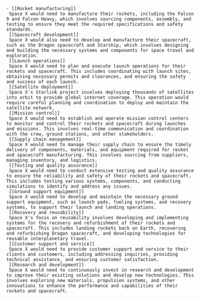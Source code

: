     - [[Rocket manufacturing]]
     Space X would need to manufacture their rockets, including the Falcon 9 and Falcon Heavy, which involves sourcing components, assembly, and testing to ensure they meet the required specifications and safety standards.
     [[Spacecraft development]]
     Space X would also need to develop and manufacture their spacecraft, such as the Dragon spacecraft and Starship, which involves designing and building the necessary systems and components for space travel and exploration.
     [[Launch operations]]
     Space X would need to plan and execute launch operations for their rockets and spacecraft. This includes coordinating with launch sites, obtaining necessary permits and clearances, and ensuring the safety and success of each launch.
     [[Satellite deployment]]
     Space X's Starlink project involves deploying thousands of satellites into orbit to provide global internet coverage. This operation would require careful planning and coordination to deploy and maintain the satellite network.
     [[Mission control]]
     Space X would need to establish and operate mission control centers to monitor and control their rockets and spacecraft during launches and missions. This involves real-time communication and coordination with the crew, ground stations, and other stakeholders.
     [[Supply chain management]]
     Space X would need to manage their supply chain to ensure the timely delivery of components, materials, and equipment required for rocket and spacecraft manufacturing. This involves sourcing from suppliers, managing inventory, and logistics.
     [[Testing and quality assurance]]
     Space X would need to conduct extensive testing and quality assurance to ensure the reliability and safety of their rockets and spacecraft. This includes testing various systems, components, and conducting simulations to identify and address any issues.
     [[Ground support equipment]]
     Space X would need to develop and maintain the necessary ground support equipment, such as launch pads, fueling systems, and recovery systems, to support their launch and landing operations.
     [[Recovery and reusability]]
     Space X's focus on reusability involves developing and implementing systems for the recovery and refurbishment of their rockets and spacecraft. This includes landing rockets back on Earth, recovering and refurbishing Dragon spacecraft, and developing technologies for reusable interplanetary travel.
     [[Customer support and service]]
     Space X would need to provide customer support and service to their clients and customers, including addressing inquiries, providing technical assistance, and ensuring customer satisfaction.
     [[Research and development]]
     Space X would need to continuously invest in research and development to improve their existing solutions and develop new technologies. This involves exploring new materials, propulsion systems, and other innovations to enhance the performance and capabilities of their rockets and spacecraft.


